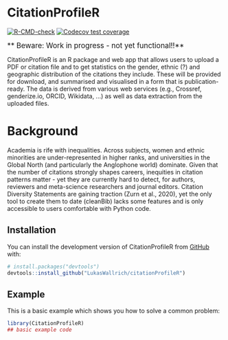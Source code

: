 
# CitationProfileR

<!-- badges: start -->
[![R-CMD-check](https://github.com/LukasWallrich/citationProfileR/actions/workflows/R-CMD-check.yaml/badge.svg)](https://github.com/LukasWallrich/citationProfileR/actions/workflows/R-CMD-check.yaml)
[![Codecov test coverage](https://codecov.io/gh/LukasWallrich/citationProfileR/branch/main/graph/badge.svg)](https://app.codecov.io/gh/LukasWallrich/citationProfileR?branch=main)
<!-- badges: end -->


<red> <big> ** Beware: Work in progress - not yet functional!!** </big> </red>

CitationProfileR is an R package and web app that allows users to upload a PDF or citation file and to get statistics on the gender, ethnic (?) and geographic distribution of the citations they include. These will be provided for download, and summarised and visualised in a form that is publication-ready. The data is derived from various web services (e.g., Crossref, genderize.io, ORCID, Wikidata, ...) as well as data extraction from the uploaded files.

# Background

Academia is rife with inequalities. Across subjects, women and ethnic minorities are under-represented in higher ranks, and universities in the Global North (and particularly the Anglophone world) dominate. Given that the number of citations strongly shapes careers, inequities in citation patterns matter - yet they are currently hard to detect, for authors, reviewers and meta-science researchers and journal editors. Citation Diversity Statements are gaining traction (Zurn et al., 2020), yet the only tool to create them to date (cleanBib) lacks some features and is only accessible to users comfortable with Python code.


## Installation

You can install the development version of CitationProfileR from [GitHub](https://github.com/) with:

``` r
# install.packages("devtools")
devtools::install_github("LukasWallrich/citationProfileR")
```

## Example

This is a basic example which shows you how to solve a common problem:

``` r
library(CitationProfileR)
## basic example code
```

